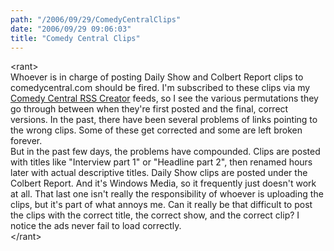 ```yaml
---
path: "/2006/09/29/ComedyCentralClips" 
date: "2006/09/29 09:06:03" 
title: "Comedy Central Clips" 
---
```

&#60;rant&#62;<br>Whoever is in charge of posting Daily Show and Colbert Report clips to comedycentral.com should be fired. I'm subscribed to these clips via my <a href="http://makedatamakesense.com/comedy_central/">Comedy Central RSS Creator</a> feeds, so I see the various permutations they go through between when they're first posted and the final, correct versions.  In the past, there have been several problems of links pointing to the wrong clips. Some of these get corrected and some are left broken forever.<br>But in the past few days, the problems have compounded. Clips are posted with titles like "Interview part 1" or "Headline part 2", then renamed hours later with actual descriptive titles. Daily Show clips are posted under the Colbert Report. And it's Windows Media, so it frequently just doesn't work at all. That last one isn't really the responsibility of whoever is uploading the clips, but it's part of what annoys me. Can it really be that difficult to post the clips with the correct title, the correct show, and the correct clip? I notice the ads never fail to load correctly.<br>&#60;/rant&#62;